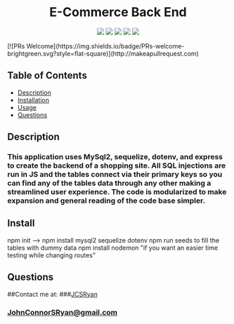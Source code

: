 <h1 align="center">E-Commerce Back End</h1>

<p align="center">
<img src="https://img.shields.io/badge/Javascript-brightgreen"/>
<img src="https://img.shields.io/badge/Mysql-red"/>
<img src="https://img.shields.io/badge/Node.js-success"/>
<img src="https://img.shields.io/badge/Sequelize-blue"/>  
<img src="https://img.shields.io/badge/Insomnia-orange"/>
</p>
[![PRs Welcome](https://img.shields.io/badge/PRs-welcome-brightgreen.svg?style=flat-square)](http://makeapullrequest.com)


## Table of Contents
- [Description](#description)
- [Installation](#install)
- [Usage](#usage)
- [Questions](#questions)

## Description
### This application uses MySql2, sequelize, dotenv, and express to create the backend of a shopping site. All SQL injections are run in JS and the tables connect via their primary keys so you can find any of the tables data through any other making a streamlined user experience. The code is modularized to make expansion and general reading of the code base simpler. 

## Install
npm init  --> npm install mysql2 sequelize dotenv
npm run seeds to fill the tables with dummy data
npm install nodemon "if you want an easier time testing while changing routes"


## Questions
##Contact me at:
###[JCSRyan](https://github.com/jcsryan)
### JohnConnorSRyan@gmail.com